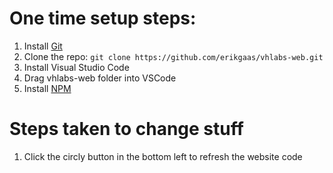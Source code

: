 
# One time setup steps:

1. Install [Git](https://git-scm.com/)
2. Clone the repo: `git clone https://github.com/erikgaas/vhlabs-web.git`
3. Install Visual Studio Code
4. Drag vhlabs-web folder into VSCode
5. Install [NPM](https://www.npmjs.com/)


# Steps taken to change stuff
1. Click the circly button in the bottom left to refresh the website code